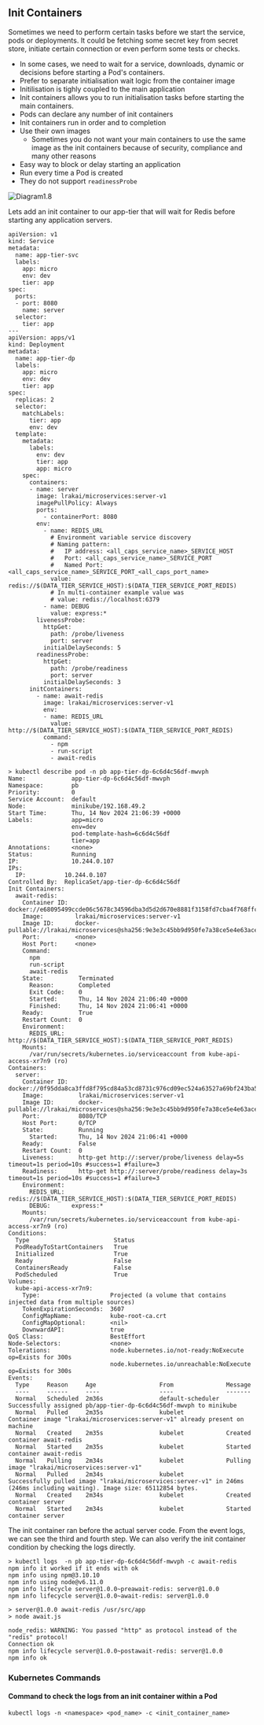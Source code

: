 ## Init Containers

Sometimes we need to perform certain tasks before we start the service, pods or deployments. It could be fetching some secret key from secret store, initiate certain connection or even perform some tests or checks. 
- In some cases, we need to wait for a service, downloads, dynamic or decisions before starting a Pod's containers.
- Prefer to separate initialisation wait logic from the container image
- Initilisation is tighly coupled to the main  application
- Init containers allows you to run initialisation tasks before starting the main containers.
- Pods can declare any number of init containers
- Init containers run in order and to completion
- Use their own images
    - Sometimes you do not want your main containers to use the same image as the init containers because of security, compliance and many other reasons
- Easy way to block or delay starting an application
- Run every time a Pod is created
- They do not support `readinessProbe`

![Diagram1.8](../diagrams/diagram1.8.png)

Lets add an init container to our app-tier that will wait for Redis before starting any application servers.
```
apiVersion: v1
kind: Service
metadata:
  name: app-tier-svc
  labels:
    app: micro
    env: dev
    tier: app
spec:
  ports:
  - port: 8080
    name: server
  selector:
    tier: app
---
apiVersion: apps/v1
kind: Deployment
metadata:
  name: app-tier-dp
  labels:
    app: micro
    env: dev
    tier: app
spec:
  replicas: 2
  selector:
    matchLabels:
      tier: app
      env: dev
  template:
    metadata:
      labels:
        env: dev
        tier: app
        app: micro
    spec:
      containers:
      - name: server
        image: lrakai/microservices:server-v1
        imagePullPolicy: Always
        ports:
          - containerPort: 8080
        env:
          - name: REDIS_URL
            # Environment variable service discovery
            # Naming pattern:
            #   IP address: <all_caps_service_name>_SERVICE_HOST
            #   Port: <all_caps_service_name>_SERVICE_PORT
            #   Named Port: <all_caps_service_name>_SERVICE_PORT_<all_caps_port_name>
            value: redis://$(DATA_TIER_SERVICE_HOST):$(DATA_TIER_SERVICE_PORT_REDIS)
            # In multi-container example value was
            # value: redis://localhost:6379 
          - name: DEBUG
            value: express:*
        livenessProbe:
          httpGet:
            path: /probe/liveness
            port: server
          initialDelaySeconds: 5
        readinessProbe:
          httpGet:
            path: /probe/readiness
            port: server
          initialDelaySeconds: 3
      initContainers:
        - name: await-redis
          image: lrakai/microservices:server-v1
          env:
          - name: REDIS_URL
            value: http://$(DATA_TIER_SERVICE_HOST):$(DATA_TIER_SERVICE_PORT_REDIS)
          command:
            - npm
            - run-script
            - await-redis
```

```
> kubectl describe pod -n pb app-tier-dp-6c6d4c56df-mwvph
Name:             app-tier-dp-6c6d4c56df-mwvph
Namespace:        pb
Priority:         0
Service Account:  default
Node:             minikube/192.168.49.2
Start Time:       Thu, 14 Nov 2024 21:06:39 +0000
Labels:           app=micro
                  env=dev
                  pod-template-hash=6c6d4c56df
                  tier=app
Annotations:      <none>
Status:           Running
IP:               10.244.0.107
IPs:
  IP:           10.244.0.107
Controlled By:  ReplicaSet/app-tier-dp-6c6d4c56df
Init Containers:
  await-redis:
    Container ID:  docker://e68095499ccde06c5678c34596dba3d5d2d670e8881f3158fd7cba4f768ffc72
    Image:         lrakai/microservices:server-v1
    Image ID:      docker-pullable://lrakai/microservices@sha256:9e3e3c45bb9d950fe7a38ce5e4e63ace2b6ca9ba8e09240f138c5df39d7b7587
    Port:          <none>
    Host Port:     <none>
    Command:
      npm
      run-script
      await-redis
    State:          Terminated
      Reason:       Completed
      Exit Code:    0
      Started:      Thu, 14 Nov 2024 21:06:40 +0000
      Finished:     Thu, 14 Nov 2024 21:06:41 +0000
    Ready:          True
    Restart Count:  0
    Environment:
      REDIS_URL:  http://$(DATA_TIER_SERVICE_HOST):$(DATA_TIER_SERVICE_PORT_REDIS)
    Mounts:
      /var/run/secrets/kubernetes.io/serviceaccount from kube-api-access-xr7n9 (ro)
Containers:
  server:
    Container ID:   docker://0f95dda8ca3ffd8f795cd84a53cd8731c976cd09ec524a63527a69bf243ba595
    Image:          lrakai/microservices:server-v1
    Image ID:       docker-pullable://lrakai/microservices@sha256:9e3e3c45bb9d950fe7a38ce5e4e63ace2b6ca9ba8e09240f138c5df39d7b7587
    Port:           8080/TCP
    Host Port:      0/TCP
    State:          Running
      Started:      Thu, 14 Nov 2024 21:06:41 +0000
    Ready:          False
    Restart Count:  0
    Liveness:       http-get http://:server/probe/liveness delay=5s timeout=1s period=10s #success=1 #failure=3
    Readiness:      http-get http://:server/probe/readiness delay=3s timeout=1s period=10s #success=1 #failure=3
    Environment:
      REDIS_URL:  redis://$(DATA_TIER_SERVICE_HOST):$(DATA_TIER_SERVICE_PORT_REDIS)
      DEBUG:      express:*
    Mounts:
      /var/run/secrets/kubernetes.io/serviceaccount from kube-api-access-xr7n9 (ro)
Conditions:
  Type                        Status
  PodReadyToStartContainers   True 
  Initialized                 True 
  Ready                       False 
  ContainersReady             False 
  PodScheduled                True 
Volumes:
  kube-api-access-xr7n9:
    Type:                    Projected (a volume that contains injected data from multiple sources)
    TokenExpirationSeconds:  3607
    ConfigMapName:           kube-root-ca.crt
    ConfigMapOptional:       <nil>
    DownwardAPI:             true
QoS Class:                   BestEffort
Node-Selectors:              <none>
Tolerations:                 node.kubernetes.io/not-ready:NoExecute op=Exists for 300s
                             node.kubernetes.io/unreachable:NoExecute op=Exists for 300s
Events:
  Type     Reason     Age                  From               Message
  ----     ------     ----                 ----               -------
  Normal   Scheduled  2m36s                default-scheduler  Successfully assigned pb/app-tier-dp-6c6d4c56df-mwvph to minikube
  Normal   Pulled     2m35s                kubelet            Container image "lrakai/microservices:server-v1" already present on machine
  Normal   Created    2m35s                kubelet            Created container await-redis
  Normal   Started    2m35s                kubelet            Started container await-redis
  Normal   Pulling    2m34s                kubelet            Pulling image "lrakai/microservices:server-v1"
  Normal   Pulled     2m34s                kubelet            Successfully pulled image "lrakai/microservices:server-v1" in 246ms (246ms including waiting). Image size: 65112854 bytes.
  Normal   Created    2m34s                kubelet            Created container server
  Normal   Started    2m34s                kubelet            Started container server
```

The init container ran before the actual server code. From the event logs, we can see the third and fourth step. We can also verify the init container condition by checking the logs directly.

```
> kubectl logs  -n pb app-tier-dp-6c6d4c56df-mwvph -c await-redis
npm info it worked if it ends with ok
npm info using npm@3.10.10
npm info using node@v6.11.0
npm info lifecycle server@1.0.0~preawait-redis: server@1.0.0
npm info lifecycle server@1.0.0~await-redis: server@1.0.0

> server@1.0.0 await-redis /usr/src/app
> node await.js

node_redis: WARNING: You passed "http" as protocol instead of the "redis" protocol!
Connection ok
npm info lifecycle server@1.0.0~postawait-redis: server@1.0.0
npm info ok 
```

### Kubernetes Commands

#### Command to check the logs from an init container within a Pod

`kubectl logs -n <namespace> <pod_name> -c <init_container_name>`